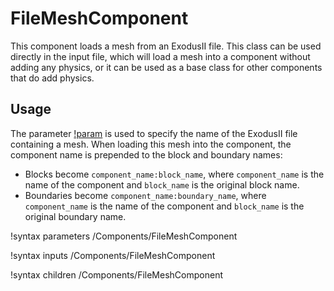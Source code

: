 # FileMeshComponent

This component loads a mesh from an ExodusII file. This class can be used directly
in the input file, which will load a mesh into a component without adding any
physics, or it can be used as a base class for other components that do add
physics.

## Usage

The parameter [!param](/Components/FileMeshComponent/file) is used to specify the
name of the ExodusII file containing a mesh. When loading this mesh into the
component, the component name is prepended to the block and boundary names:

- Blocks become `component_name:block_name`, where `component_name` is the name
  of the component and `block_name` is the original block name.
- Boundaries become `component_name:boundary_name`, where `component_name` is the name
  of the component and `block_name` is the original boundary name.

!syntax parameters /Components/FileMeshComponent

!syntax inputs /Components/FileMeshComponent

!syntax children /Components/FileMeshComponent
